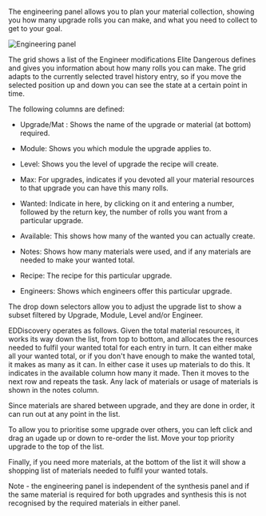 The engineering panel allows you to plan your material collection, showing you how many upgrade rolls you can make, and what you need to collect to get to your goal.

![Engineering panel](http://imgur.com/3exQg7U)

The grid shows a list of the Engineer modifications Elite Dangerous defines and gives you information about how many rolls you can make. The grid adapts to the currently selected travel history entry, so if you move the selected position up and down you can see the state at a certain point in time.

The following columns are defined:

 * Upgrade/Mat : Shows the name of the upgrade or material (at bottom) required.

 * Module: Shows you which module the upgrade applies to.

 * Level: Shows you the level of upgrade the recipe will create.

 * Max: For upgrades, indicates if you devoted all your material resources to that upgrade you can have this many rolls.

 * Wanted: Indicate in here, by clicking on it and entering a number, followed by the return key, the number of rolls you want from a particular upgrade.

 * Available: This shows how many of the wanted you can actually create.

 * Notes: Shows how many materials were used, and if any materials are needed to make your wanted total.

 * Recipe: The recipe for this particular upgrade.

 * Engineers: Shows which engineers offer this particular upgrade.

The drop down selectors allow you to adjust the upgrade list to show a subset filtered by Upgrade, Module, Level and/or Engineer.

EDDiscovery operates as follows. Given the total material resources, it works its way down the list, from top to bottom, and allocates the resources needed to fulfil your wanted total for each entry in turn. It can either make all your wanted total, or if you don't have enough to make the wanted total, it makes as many as it can. In either case it uses up materials to do this. It indicates in the available column how many it made. Then it moves to the next row and repeats the task. Any lack of materials or usage of materials is shown in the notes column.

Since materials are shared between upgrade, and they are done in order, it can run out at any point in the list.

To allow you to prioritise some upgrade over others, you can left click and drag an ugade up or down to re-order the list. Move your top priority upgrade to the top of the list.

Finally, if you need more materials, at the bottom of the list it will show a shopping list of materials needed to fulfil your wanted totals.

Note - the engineering panel is independent of the synthesis panel and if the same material is required for both upgrades and synthesis this is not recognised by the required materials in either panel.